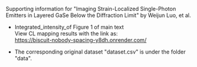 Supporting information for "Imaging Strain-Localized Single-Photon Emitters in Layered GaSe Below the Diffraction Limit" by Weijun Luo, et al.  

* Integrated_intensity_of Figure 1 of main text  
View CL mapping results with the link as:  
https://biscuit-nobody-spacing-y8dh.onrender.com/

* The corresponding original dataset "dataset.csv" is under the folder "data".
